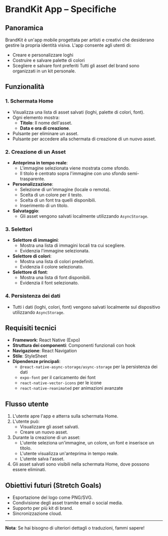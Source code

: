 # BrandKit App – Specifiche

## Panoramica

BrandKit è un'app mobile progettata per artisti e creativi che desiderano gestire la propria identità visiva. L'app consente agli utenti di:
- Creare e personalizzare loghi
- Costruire e salvare palette di colori
- Scegliere e salvare font preferiti
Tutti gli asset del brand sono organizzati in un kit personale.

## Funzionalità

### 1. Schermata Home
- Visualizza una lista di asset salvati (loghi, palette di colori, font).
- Ogni elemento mostra:
  - **Titolo**: Il nome dell'asset.
  - **Data e ora di creazione**.
- Pulsante per eliminare un asset.
- Pulsante per accedere alla schermata di creazione di un nuovo asset.

### 2. Creazione di un Asset
- **Anteprima in tempo reale**:
  - L'immagine selezionata viene mostrata come sfondo.
  - Il titolo è centrato sopra l'immagine con uno sfondo semi-trasparente.
- **Personalizzazione**:
  - Selezione di un'immagine (locale o remota).
  - Scelta di un colore per il testo.
  - Scelta di un font tra quelli disponibili.
  - Inserimento di un titolo.
- **Salvataggio**:
  - Gli asset vengono salvati localmente utilizzando `AsyncStorage`.

### 3. Selettori
- **Selettore di immagini**:
  - Mostra una lista di immagini locali tra cui scegliere.
  - Evidenzia l'immagine selezionata.
- **Selettore di colori**:
  - Mostra una lista di colori predefiniti.
  - Evidenzia il colore selezionato.
- **Selettore di font**:
  - Mostra una lista di font disponibili.
  - Evidenzia il font selezionato.

### 4. Persistenza dei dati
- Tutti i dati (loghi, colori, font) vengono salvati localmente sul dispositivo utilizzando `AsyncStorage`.

## Requisiti tecnici

- **Framework**: React Native (Expo)
- **Struttura dei componenti**: Componenti funzionali con hook
- **Navigazione**: React Navigation
- **Stile**: StyleSheet
- **Dipendenze principali**:
  - `@react-native-async-storage/async-storage` per la persistenza dei dati
  - `expo-font` per il caricamento dei font
  - `react-native-vector-icons` per le icone
  - `react-native-reanimated` per animazioni avanzate

## Flusso utente

1. L'utente apre l'app e atterra sulla schermata Home.
2. L'utente può:
   - Visualizzare gli asset salvati.
   - Creare un nuovo asset.
3. Durante la creazione di un asset:
   - L'utente seleziona un'immagine, un colore, un font e inserisce un titolo.
   - L'utente visualizza un'anteprima in tempo reale.
   - L'utente salva l'asset.
4. Gli asset salvati sono visibili nella schermata Home, dove possono essere eliminati.

## Obiettivi futuri (Stretch Goals)
- Esportazione del logo come PNG/SVG.
- Condivisione degli asset tramite email o social media.
- Supporto per più kit di brand.
- Sincronizzazione cloud.

---

**Nota**: Se hai bisogno di ulteriori dettagli o traduzioni, fammi sapere!